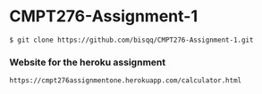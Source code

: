 # CMPT276-Assignment-1

```
$ git clone https://github.com/bisqq/CMPT276-Assignment-1.git 
```

### Website for the heroku assignment
```
https://cmpt276assignmentone.herokuapp.com/calculator.html
```
